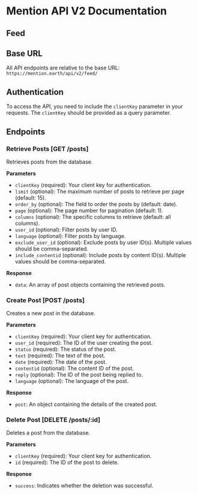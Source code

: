 # Mention API V2 Documentation
## Feed

## Base URL
All API endpoints are relative to the base URL: `https://mention.earth/api/v2/feed/`

## Authentication
To access the API, you need to include the `clientKey` parameter in your requests. The `clientKey` should be provided as a query parameter.

## Endpoints

### Retrieve Posts [GET /posts]
Retrieves posts from the database.

**Parameters**
- `clientKey` (required): Your client key for authentication.
- `limit` (optional): The maximum number of posts to retrieve per page (default: 15).
- `order_by` (optional): The field to order the posts by (default: date).
- `page` (optional): The page number for pagination (default: 1).
- `columns` (optional): The specific columns to retrieve (default: all columns).
- `user_id` (optional): Filter posts by user ID.
- `language` (optional): Filter posts by language.
- `exclude_user_id` (optional): Exclude posts by user ID(s). Multiple values should be comma-separated.
- `include_contentid` (optional): Include posts by content ID(s). Multiple values should be comma-separated.

**Response**
- `data`: An array of post objects containing the retrieved posts.

### Create Post [POST /posts]
Creates a new post in the database.

**Parameters**
- `clientKey` (required): Your client key for authentication.
- `user_id` (required): The ID of the user creating the post.
- `status` (required): The status of the post.
- `text` (required): The text of the post.
- `date` (required): The date of the post.
- `contentid` (optional): The content ID of the post.
- `reply` (optional): The ID of the post being replied to.
- `language` (optional): The language of the post.

**Response**
- `post`: An object containing the details of the created post.

### Delete Post [DELETE /posts/:id]
Deletes a post from the database.

**Parameters**
- `clientKey` (required): Your client key for authentication.
- `id` (required): The ID of the post to delete.

**Response**
- `success`: Indicates whether the deletion was successful.

